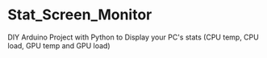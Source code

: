 # Stat_Screen_Monitor
DIY Arduino Project with Python to Display your PC's stats (CPU temp, CPU load, GPU temp and GPU load)
